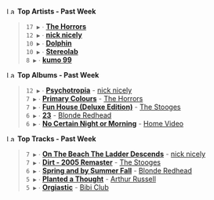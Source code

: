 <!--START_LASTFM_ARTISTS:{"period": "7day", "rows": 5}-->
<a href="https://last.fm" target="_blank"><img src="https://user-images.githubusercontent.com/17434202/215290617-e793598d-d7c9-428f-9975-156db1ba89cc.svg" alt="Last.fm Logo" width="18" height="13"/></a> **Top Artists - Past Week**

> `17 ▶️` ∙ **[The Horrors](https://www.last.fm/music/The+Horrors)**<br/>
> `12 ▶️` ∙ **[nick nicely](https://www.last.fm/music/nick+nicely)**<br/>
> `10 ▶️` ∙ **[Dolphin](https://www.last.fm/music/Dolphin)**<br/>
> `10 ▶️` ∙ **[Stereolab](https://www.last.fm/music/Stereolab)**<br/>
> `8 ▶️` ∙ **[kumo 99](https://www.last.fm/music/kumo+99)**<br/>
<!--END_LASTFM_ARTISTS-->

<!--START_LASTFM_ALBUMS:{"period": "7day", "rows": 5}-->
<a href="https://last.fm" target="_blank"><img src="https://user-images.githubusercontent.com/17434202/215290617-e793598d-d7c9-428f-9975-156db1ba89cc.svg" alt="Last.fm Logo" width="18" height="13"/></a> **Top Albums - Past Week**

> `12 ▶️` ∙ **[Psychotropia](https://www.last.fm/music/nick+nicely/Psychotropia)** - [nick nicely](https://www.last.fm/music/nick+nicely)<br/>
> `7 ▶️` ∙ **[Primary Colours](https://www.last.fm/music/The+Horrors/Primary+Colours)** - [The Horrors](https://www.last.fm/music/The+Horrors)<br/>
> `7 ▶️` ∙ **[Fun House (Deluxe Edition)](https://www.last.fm/music/The+Stooges/Fun+House+(Deluxe+Edition))** - [The Stooges](https://www.last.fm/music/The+Stooges)<br/>
> `6 ▶️` ∙ **[23](https://www.last.fm/music/Blonde+Redhead/23)** - [Blonde Redhead](https://www.last.fm/music/Blonde+Redhead)<br/>
> `6 ▶️` ∙ **[No Certain Night or Morning](https://www.last.fm/music/Home+Video/No+Certain+Night+or+Morning)** - [Home Video](https://www.last.fm/music/Home+Video)<br/>
<!--END_LASTFM_ALBUMS-->

<!--START_LASTFM_TRACKS:{"period": "7day", "rows": 5}-->
<a href="https://last.fm" target="_blank"><img src="https://user-images.githubusercontent.com/17434202/215290617-e793598d-d7c9-428f-9975-156db1ba89cc.svg" alt="Last.fm Logo" width="18" height="13"/></a> **Top Tracks - Past Week**

> `7 ▶️` ∙ **[On The Beach The Ladder Descends](https://www.last.fm/music/nick+nicely/_/On+The+Beach+The+Ladder+Descends)** - [nick nicely](https://www.last.fm/music/nick+nicely)<br/>
> `7 ▶️` ∙ **[Dirt - 2005 Remaster](https://www.last.fm/music/The+Stooges/_/Dirt+-+2005+Remaster)** - [The Stooges](https://www.last.fm/music/The+Stooges)<br/>
> `6 ▶️` ∙ **[Spring and by Summer Fall](https://www.last.fm/music/Blonde+Redhead/_/Spring+and+by+Summer+Fall)** - [Blonde Redhead](https://www.last.fm/music/Blonde+Redhead)<br/>
> `5 ▶️` ∙ **[Planted a Thought](https://www.last.fm/music/Arthur+Russell/_/Planted+a+Thought)** - [Arthur Russell](https://www.last.fm/music/Arthur+Russell)<br/>
> `5 ▶️` ∙ **[Orgiastic](https://www.last.fm/music/Bibi+Club/_/Orgiastic)** - [Bibi Club](https://www.last.fm/music/Bibi+Club)<br/>
<!--END_LASTFM_TRACKS-->